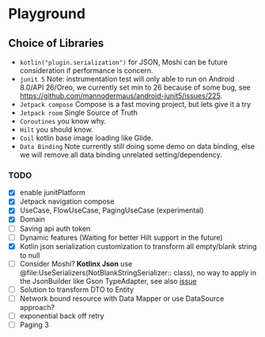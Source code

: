 # Playground

## Choice of Libraries

- `kotlin("plugin.serialization")` for JSON, Moshi can be future consideration if performance is
  concern.
- `junit 5` Note: instrumentation test will only able to run on Android 8.0/API 26/Oreo, we
  currently set min to 26 because of some bug,
  see https://github.com/mannodermaus/android-junit5/issues/225.
- `Jetpack compose` Compose is a fast moving project, but lets give it a try
- `Jetpack room` Single Source of Truth
- `Coroutines` you know why.
- `Hilt` you should know.
- `Coil` kotlin base image loading like Glide.
- `Data Binding` Note currently still doing some demo on data binding, else we will remove all data
  binding unrelated setting/dependency.

### TODO

- [x] enable junitPlatform
- [x] Jetpack navigation compose
- [x] UseCase, FlowUseCase, PagingUseCase (experimental)
- [x] Domain
- [ ] Saving api auth token
- [ ] Dynamic features (Waiting for better Hilt support in the future)
- [x] Kotlin json serialization customization to transform all empty/blank string to null
- [ ] Consider Moshi? **Kotlinx Json** use @file:UseSerializers(NotBlankStringSerializer::
  class), no way to apply in the JsonBuilder like Gson TypeAdapter, see
  also [issue](https://github.com/Kotlin/kotlinx.serialization/issues/507)
- [ ] Solution to transform DTO to Entity
- [ ] Network bound resource with Data Mapper or use DataSource approach?
- [ ] exponential back off retry
- [ ] Paging 3
